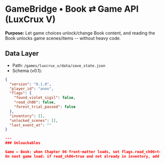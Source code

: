 # GameBridge • Book ⇄ Game API (LuxCrux V)

**Purpose:** Let game choices unlock/change Book content, and reading the Book unlocks game scenes/items -- without heavy code.

## Data Layer
- Path: `/games/luxcrux_v/data/save_state.json`
- Schema (v0.1):
```json
{
  "version": "0.1.0",
  "player_id": "anon",
  "flags": {
    "found_violet_sigil": false,
    "read_ch06": false,
    "forest_trial_passed": false
  },
  "inventory": [],
  "unlocked_scenes": [],
  "last_event_at": ""
}

---
### Unloackables

Game ← Book: when Chapter 06 front‑matter loads, set flags.read_ch06=true
On next game load: if read_ch06=true and not already in inventory, add aqua_lotus_pin

